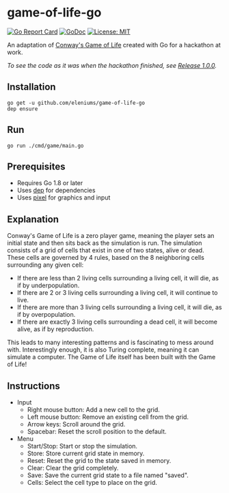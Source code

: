 # game-of-life-go

[![Go Report Card](https://goreportcard.com/badge/github.com/eleniums/game-of-life-go)](https://goreportcard.com/report/github.com/eleniums/game-of-life-go) [![GoDoc](https://godoc.org/github.com/eleniums/game-of-life-go?status.svg)](https://godoc.org/github.com/eleniums/game-of-life-go) [![License: MIT](https://img.shields.io/badge/License-MIT-yellow.svg)](https://github.com/eleniums/game-of-life-go/blob/master/LICENSE)

An adaptation of [Conway's Game of Life](https://en.wikipedia.org/wiki/Conway%27s_Game_of_Life) created with Go for a hackathon at work.

*To see the code as it was when the hackathon finished, see [Release 1.0.0](https://github.com/eleniums/game-of-life-go/releases/tag/v1.0.0).*

## Installation

```
go get -u github.com/eleniums/game-of-life-go
dep ensure
```

## Run

```
go run ./cmd/game/main.go
```

## Prerequisites

- Requires Go 1.8 or later
- Uses [dep](https://github.com/golang/dep) for dependencies
- Uses [pixel](https://github.com/faiface/pixel) for graphics and input

## Explanation

Conway's Game of Life is a zero player game, meaning the player sets an initial state and then sits back as the simulation is run. The simulation consists of a grid of cells that exist in one of two states, alive or dead. These cells are governed by 4 rules, based on the 8 neighboring cells surrounding any given cell:

- If there are less than 2 living cells surrounding a living cell, it will die, as if by underpopulation.
- If there are 2 or 3 living cells surrounding a living cell, it will continue to live.
- If there are more than 3 living cells surrounding a living cell, it will die, as if by overpopulation.
- If there are exactly 3 living cells surrounding a dead cell, it will become alive, as if by reproduction.

This leads to many interesting patterns and is fascinating to mess around with. Interestingly enough, it is also Turing complete, meaning it can simulate a computer. The Game of Life itself has been built with the Game of Life!

## Instructions

- Input
    - Right mouse button: Add a new cell to the grid.
    - Left mouse button: Remove an existing cell from the grid.
    - Arrow keys: Scroll around the grid.
    - Spacebar: Reset the scroll position to the default.
- Menu
    - Start/Stop: Start or stop the simulation.
    - Store: Store current grid state in memory.
    - Reset: Reset the grid to the state saved in memory.
    - Clear: Clear the grid completely.
    - Save: Save the current grid state to a file named "saved".
    - Cells: Select the cell type to place on the grid.